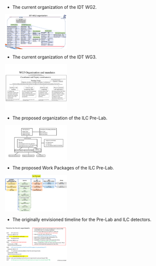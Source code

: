 - The current organization of the IDT WG2.
<img src="figures/WG2.png" width="200" /> 


- The current organization of the IDT WG3.
<img src="figures/WG3.png" width="200" /> 


- The proposed organization of the ILC Pre-Lab.
<img src="figures/Org-Chart.png" width="200" /> 


- The proposed Work Packages of the ILC Pre-Lab.
<img src="figures/WP-organisation.png" width="200" /> 


- The originally envisioned timeline for the Pre-Lab and ILC detectors.
<img src="figures/timeline.png" width="200" /> 


